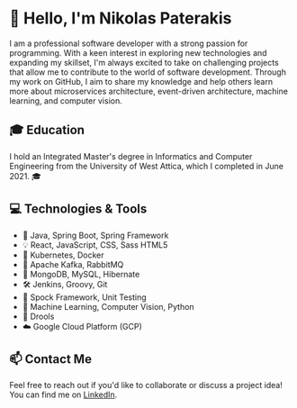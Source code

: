 # 👋 Hello, I'm Nikolas Paterakis 
I am a professional software developer with a strong passion for programming. With a keen interest in exploring new technologies and expanding my skillset, I'm always excited to take on challenging projects that allow me to contribute to the world of software development. Through my work on GitHub, I aim to share my knowledge and help others learn more about microservices architecture, event-driven architecture, machine learning, and computer vision.

## 🎓 Education
I hold an Integrated Master's degree in Informatics and Computer Engineering from the University of West Attica, which I completed in June 2021. 🎓

## 💻 Technologies & Tools
- 🌱 Java, Spring Boot, Spring Framework
- 💡 React, JavaScript, CSS, Sass HTML5
- 🚀 Kubernetes, Docker
- 📨 Apache Kafka, RabbitMQ
- 🍃 MongoDB, MySQL, Hibernate
- 🛠️ Jenkins, Groovy, Git
- 🧪 Spock Framework, Unit Testing
- 🤖 Machine Learning, Computer Vision, Python
- 🎯 Drools
- ☁️ Google Cloud Platform (GCP)

## 📫 Contact Me
Feel free to reach out if you'd like to collaborate or discuss a project idea! You can find me on [LinkedIn](https://www.linkedin.com/in/nikolas-paterakis-578695169/).
